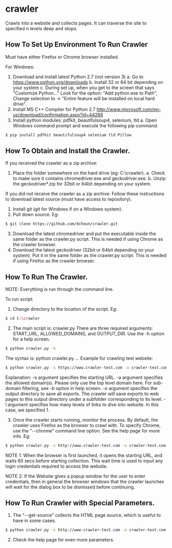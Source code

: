 # crawler
Crawls into a website and collects pages. It can traverse the site to specified n levels deep and stops.

## How To Set Up Environment To Run Crawler
Must have either Firefox or Chrome browser installed.

For Windows:
1. Download and install latest Python 2.7 (not version 3)
   a. Go to https://www.python.org/downloads
   b. Install 32 or 64 bit depending on your system
   c. During set up, when you get to the screen that says "Customize Python..."
        Look for the option: "Add python.exe to Path",
        Change selection to -> "Entire feature will be installed on local hard drive".
2. Install MS C++ Compiler for Python 2.7 http://www.microsoft.com/en-us/download/confirmation.aspx?id=44266
3. Install python modules: pdfkit, beautifulsoup4, selenium, tld
   a. Open Windows command prompt and execute the following pip command.
```sh
$ pip install pdfkit beautifulsoup4 selenium tld Pillow
```

## How To Obtain and Install the Crawler.

If you received the crawler as a zip archive:
1. Place the folder somewhere on the hard drive (eg: C:\crawler).
   a. Check to make sure it contains chromedriver.exe and geckodriver.exe.
   b. Unzip the geckodriver*.zip for 32bit or 64bit depending on your system.


If you did not receive the crawler as a zip archive:
Follow these instructions to download latest source (must have access to repository).
1. Install git (git for Windows if on a Windows system).
2. Pull down source.  Eg:
```sh
$ git clone https://github.com/dcheun/crawler.git
```

3. Download the latest chromedriver and put the executable inside the same folder as the
   crawler.py script. This is needed if using Chrome as the crawler browser.
4. Download the latest geckodriver (32bit or 64bit depending on your system). Put it in
   the same folder as the crawler.py script. This is needed if using Firefox as the crawler browser.

## How To Run The Crawler.
NOTE: Everything is run through the command line.

To run script:
1. Change directory to the location of the script.  Eg:
```sh
$ cd C:\crawler
```
2. The main script is: crawler.py
   There are three required arguments: START_URL, ALLOWED_DOMAINS, and OUTPUT_DIR.
   Use the -h option for a help screen.
```sh
$ python crawler.py -h
```
   The syntax is: python crawler.py <options>...
   Example for crawling test website:
```sh
$ python crawler.py -s https://www.crawler-test.com -a crawler-test.com -o C:\crawler-test -l 1
```
   Explanation:
   -s argument specifies the starting URL.
   -a argument specifies the allowed domain(s).  Please only use the top level domain here.
      For sub-domain filtering, see -b option in help screen.
   -o argument specifies the output directory to save all exports.  The crawler will save exports to
      web pages to this output directory under a subfolder corresponding to its level.
   -l argument specifies how many levels of links to dive into website.  In this case, we specified 1.

3. Once the crawler starts running, monitor the process.  By default, the crawler uses Firefox as the
   browser to crawl with.  To specify Chrome, use the "--chrome" command line option. See the help page
   for more info. Eg:
```sh
$ python crawler.py -s http://www.crawler-test.com -a crawler-test.com -o C:\crawler-test -l 1 --chrome
```

NOTE 1: When the browser is first launched, it opens the starting URL, and waits 60 secs before starting collection.
        This wait time is used to input any login credentials required to access the website.

NOTE 2: If the Website gives a popup window for the user to enter credentials, then in general the
        browser windows that the crawler launches will wait for the dialog box to be dismissed before
        continuing.


## How To Run Crawler with Special Parameters.

1. The "--get-source" collects the HTML page source, which is useful to have in some cases.
```sh
$ python crawler.py -s http://www.crawler-test.com -a crawler-test.com -o C:\crawler-test -l 1 --get-source
```
2. Check the help page for even more parameters.


